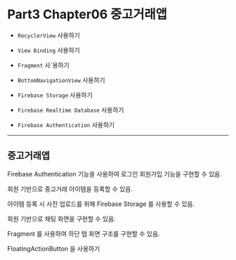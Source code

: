 # Part3 Chapter06 중고거래앱

- `RecyclerView` 사용하기

- `View Binding` 사용하기

- `Fragment` 사`용하기

- `BottomNavigationView` 사용하기

- `Firebase Storage` 사용하기

- `Firebase Realtime Database` 사용하기

- `Firebase Authentication` 사용하기

---

## 중고거래앱

Firebase Authentication 기능을 사용하여 로그인 회원가입 기능을 구현할 수 있음.

회원 기반으로 중고거래 아이템을 등록할 수 있음.

아이템 등록 시 사진 업로드를 위해 Firebase Storage 를 사용할 수 있음.

회원 기반으로 채팅 화면을 구현할 수 있음.

Fragment 를 사용하여 하단 탭 화면 구조를 구현할 수 있음.

FloatingActionButton 을 사용하기
